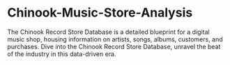 # Chinook-Music-Store-Analysis
The Chinook Record Store Database is a detailed blueprint for a digital music shop, housing information on artists, songs, albums, customers, and purchases.   Dive into the Chinook Record Store Database, unravel the beat of the industry in this data-driven era.

